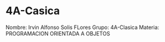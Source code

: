 # 4A-Casica
Nombre: Irvin Alfonso Solis FLores
Grupo: 4A-Clasica 
Materia: PROGRAMACION ORIENTADA A OBJETOS

